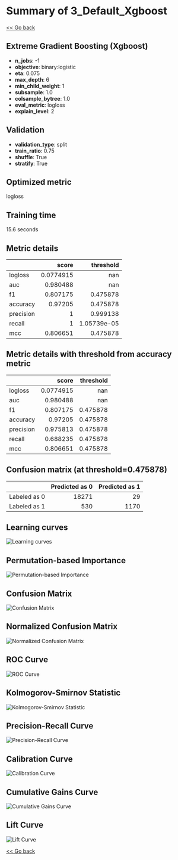 # Summary of 3_Default_Xgboost

[<< Go back](../README.md)


## Extreme Gradient Boosting (Xgboost)
- **n_jobs**: -1
- **objective**: binary:logistic
- **eta**: 0.075
- **max_depth**: 6
- **min_child_weight**: 1
- **subsample**: 1.0
- **colsample_bytree**: 1.0
- **eval_metric**: logloss
- **explain_level**: 2

## Validation
 - **validation_type**: split
 - **train_ratio**: 0.75
 - **shuffle**: True
 - **stratify**: True

## Optimized metric
logloss

## Training time

15.6 seconds

## Metric details
|           |     score |     threshold |
|:----------|----------:|--------------:|
| logloss   | 0.0774915 | nan           |
| auc       | 0.980488  | nan           |
| f1        | 0.807175  |   0.475878    |
| accuracy  | 0.97205   |   0.475878    |
| precision | 1         |   0.999138    |
| recall    | 1         |   1.05739e-05 |
| mcc       | 0.806651  |   0.475878    |


## Metric details with threshold from accuracy metric
|           |     score |   threshold |
|:----------|----------:|------------:|
| logloss   | 0.0774915 |  nan        |
| auc       | 0.980488  |  nan        |
| f1        | 0.807175  |    0.475878 |
| accuracy  | 0.97205   |    0.475878 |
| precision | 0.975813  |    0.475878 |
| recall    | 0.688235  |    0.475878 |
| mcc       | 0.806651  |    0.475878 |


## Confusion matrix (at threshold=0.475878)
|              |   Predicted as 0 |   Predicted as 1 |
|:-------------|-----------------:|-----------------:|
| Labeled as 0 |            18271 |               29 |
| Labeled as 1 |              530 |             1170 |

## Learning curves
![Learning curves](learning_curves.png)

## Permutation-based Importance
![Permutation-based Importance](permutation_importance.png)
## Confusion Matrix

![Confusion Matrix](confusion_matrix.png)


## Normalized Confusion Matrix

![Normalized Confusion Matrix](confusion_matrix_normalized.png)


## ROC Curve

![ROC Curve](roc_curve.png)


## Kolmogorov-Smirnov Statistic

![Kolmogorov-Smirnov Statistic](ks_statistic.png)


## Precision-Recall Curve

![Precision-Recall Curve](precision_recall_curve.png)


## Calibration Curve

![Calibration Curve](calibration_curve_curve.png)


## Cumulative Gains Curve

![Cumulative Gains Curve](cumulative_gains_curve.png)


## Lift Curve

![Lift Curve](lift_curve.png)



[<< Go back](../README.md)
